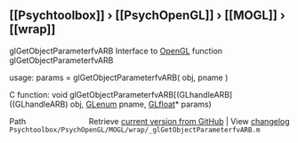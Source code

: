 ## [[Psychtoolbox]] &#8250; [[PsychOpenGL]] &#8250; [[MOGL]] &#8250; [[wrap]]

glGetObjectParameterfvARB  Interface to [OpenGL](OpenGL) function glGetObjectParameterfvARB  
  
usage:  params = glGetObjectParameterfvARB( obj, pname )  
  
C function:  void glGetObjectParameterfvARB[(GLhandleARB]((GLhandleARB) obj, [GLenum](GLenum) pname, [GLfloat](GLfloat)\* params)  




<div class="code_header" style="text-align:right;">
  <span style="float:left;">Path&nbsp;&nbsp;</span> <span class="counter">Retrieve <a href=
  "https://raw.github.com/Psychtoolbox-3/Psychtoolbox-3/beta/Psychtoolbox/PsychOpenGL/MOGL/wrap/_glGetObjectParameterfvARB.m">current version from GitHub</a> | View <a href=
  "https://github.com/Psychtoolbox-3/Psychtoolbox-3/commits/beta/Psychtoolbox/PsychOpenGL/MOGL/wrap/_glGetObjectParameterfvARB.m">changelog</a></span>
</div>
<div class="code">
  <code>Psychtoolbox/PsychOpenGL/MOGL/wrap/_glGetObjectParameterfvARB.m</code>
</div>

